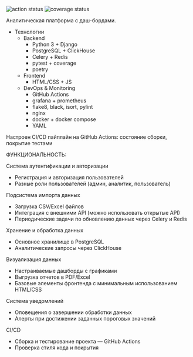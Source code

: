 ![action status](https://gist.githubusercontent.com/KuPriv/10addf2357a528180330d3f6db745d43/raw/92831f8ab4fb1ab32eba7f10954559f0f73ee4f8/git-actions.svg)
![coverage status](https://gist.githubusercontent.com/KuPriv/10addf2357a528180330d3f6db745d43/raw/92831f8ab4fb1ab32eba7f10954559f0f73ee4f8/coverage.svg)

Аналитическая платформа с даш-бордами.

- Технологии
  - Backend
    - Python 3 + Django
    - PostgreSQL + ClickHouse
    - Celery + Redis
    - pytest + coverage
    - poetry
  - Frontend
    - HTML/CSS + JS
  - DevOps & Monitoring
    - GitHub Actions
    - grafana + prometheus
    - flake8, black, isort, pylint
    - nginx
    - docker + docker compose
    - YAML

Настроен CI/CD пайплайн на GitHub Actions: состояние сборки, покрытие тестами

ФУНКЦИОНАЛЬНОСТЬ:

Система аутентификации и авторизации

- Регистрация и авторизация пользователей
- Разные роли пользователей (админ, аналитик, пользователь)

Подсистема импорта данных

- Загрузка CSV/Excel файлов
- Интеграция с внешними API (можно использовать открытые API)
- Периодические задачи по обновлению данных через Celery и Redis

Хранение и обработка данных

- Основное хранилище в PostgreSQL
- Аналитические запросы через ClickHouse

Визуализация данных

- Настраиваемые дашборды с графиками
- Выгрузка отчетов в PDF/Excel
- Базовые элементы фронтенда с минимальным использованием HTML/CSS

Система уведомлений

- Оповещения о завершении обработки данных
- Алерты при достижении заданных пороговых значений

CI/CD 

- Сборка и тестирование проекта — GitHub Actions
- Проверка стиля кода и покрытия
